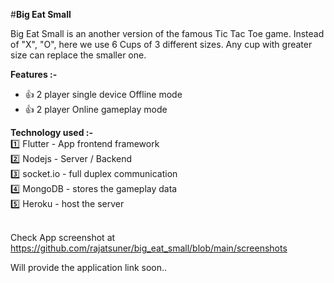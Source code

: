 #<b>Big Eat Small</b>

Big Eat Small is an another version of the famous Tic Tac Toe game. Instead of "X", "O", here we use 6 Cups of 3 different sizes. Any cup with greater size can replace the smaller one.

<b>Features :-</b>
<ul><li>👍 2 player single device Offline mode</li>
<li>👍 2 player Online gameplay mode</li></ul>

<b>Technology used :- </b><br>
1️⃣ Flutter - App frontend framework <br>
2️⃣ Nodejs - Server / Backend<br>
3️⃣ socket.io - full duplex communication<br>
4️⃣ MongoDB - stores the gameplay data<br>
5️⃣ Heroku - host the server<br><br>

Check App screenshot at https://github.com/rajatsuner/big_eat_small/blob/main/screenshots

Will provide the application link soon..
